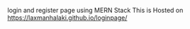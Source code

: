 login and register page using MERN Stack
This is Hosted on https://laxmanhalaki.github.io/loginpage/
